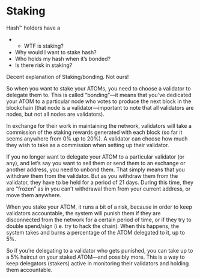 # Staking

Hash™ holders have a 

* * WTF is staking?
* Why would I want to stake hash?
* Who holds my hash when it’s bonded?
* Is there risk in staking?

Decent explanation of Staking/bonding. Not ours!

So when you want to stake your ATOMs, you need to choose a validator to delegate them to. This is called “bonding”—it means that you’ve dedicated your ATOM to a particular node who votes to produce the next block in the blockchain \(that node is a validator—important to note that all validators are nodes, but not all nodes are validators\).

In exchange for their work in maintaining the network, validators will take a commission of the staking rewards generated with each block \(so far it seems anywhere from 0% up to 20%\). A validator can choose how much they wish to take as a commission when setting up their validator.

If you no longer want to delegate your ATOM to a particular validator \(or any\), and let’s say you want to sell them or send them to an exchange or another address, you need to unbond them. That simply means that you withdraw them from the validator. But as you withdraw them from the validator, they have to be held for a period of 21 days. During this time, they are “frozen” as in you can’t withdrawal them from your current address, or move them anywhere.

When you stake your ATOM, it runs a bit of a risk, because in order to keep validators accountable, the system will punish them if they are disconnected from the network for a certain period of time, or if they try to double spend/sign \(i.e. try to hack the chain\). When this happens, the system takes and burns a percentage of the ATOM delegated to it, up to 5%.

So if you’re delegating to a validator who gets punished, you can take up to a 5% haircut on your staked ATOM—and possibly more. This is a way to keep delegators \(stakers\) active in monitoring their validators and holding them accountable.

